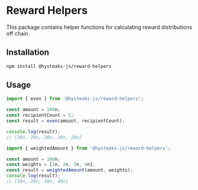 # Reward Helpers

This package contains helper functions for calculating reward distributions off chain.

## Installation

```bash
npm install @hysteaks-js/reward-helpers
```

## Usage

```typescript
import { even } from '@hysteaks-js/reward-helpers';

const amount = 100n;
const recipientCount = 5;
const result = even(amount, recipientCount);

console.log(result);
// [20n, 20n, 20n, 20n, 20n]
```

```typescript
import { weightedAmount } from '@hysteaks-js/reward-helpers';

const amount = 100n;
const weights = [1n, 2n, 3n, 4n];
const result = weightedAmount(amount, weights);
console.log(result);
// [10n, 20n, 30n, 40n]
```
